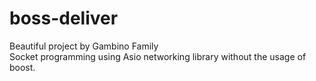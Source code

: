 # boss-deliver
Beautiful project by Gambino Family <br>
Socket programming using Asio networking library without the usage of boost.
